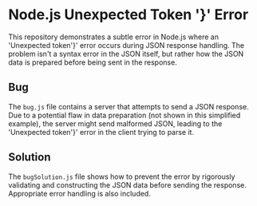 # Node.js Unexpected Token '}' Error

This repository demonstrates a subtle error in Node.js where an 'Unexpected token'}' error occurs during JSON response handling.  The problem isn't a syntax error in the JSON itself, but rather how the JSON data is prepared before being sent in the response. 

## Bug
The `bug.js` file contains a server that attempts to send a JSON response. Due to a potential flaw in data preparation (not shown in this simplified example), the server might send malformed JSON, leading to the 'Unexpected token'}' error in the client trying to parse it.

## Solution
The `bugSolution.js` file shows how to prevent the error by rigorously validating and constructing the JSON data before sending the response.  Appropriate error handling is also included.